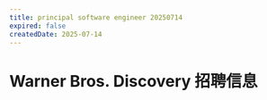 ```yaml
---
title: principal software engineer 20250714
expired: false
createdDate: 2025-07-14
---
```


# Warner Bros. Discovery 招聘信息

<JobPostingTable job-posting-json-path="warner-bros-discovery/data/principal-software-engineer-20250714" />